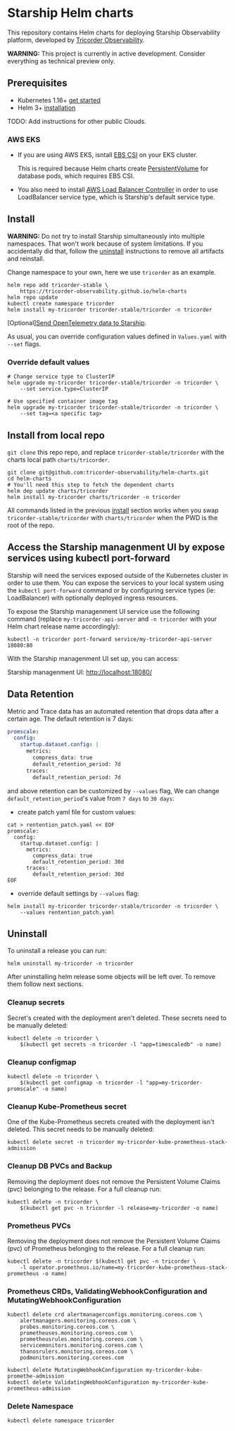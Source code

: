 # Starship Helm charts

This repository contains Helm charts for deploying Starship Observability
platform, developed by [Tricorder Observability](https://tricorder.dev).


**WARNING:** This project is currently in active development. Consider everything
as technical preview only.

## Prerequisites

- Kubernetes 1.16+ [get started](https://kubernetes.io/docs/setup/)
- Helm 3+ [installation](https://helm.sh/docs/intro/install/)

TODO: Add instructions for other public Clouds.

### AWS EKS

- If you are using AWS EKS, isntall
  [EBS CSI](https://docs.aws.amazon.com/eks/latest/userguide/ebs-csi.html)
  on your EKS cluster.

  This is required because Helm charts create
  [PersistentVolume](https://kubernetes.io/docs/concepts/storage/persistent-volumes/)
  for database pods, which requires EBS CSI.
- You also need to install
  [AWS Load Balancer Controller](https://docs.aws.amazon.com/eks/latest/userguide/aws-load-balancer-controller.html)
  in order to use LoadBalancer service type, which is Starship's default service
  type.

## Install

**WARNING:** Do not try to install Starship simultaneously into multiple
namespaces. That won't work because of system limitations.
If you accidentally did that, follow the [uninstall](#uninstall) instructions
to remove all artifacts and reinstall.

Change namespace to your own, here we use `tricorder` as an example.

```shell
helm repo add tricorder-stable \
    https://tricorder-observability.github.io/helm-charts
helm repo update
kubectl create namespace tricorder
helm install my-tricorder tricorder-stable/tricorder -n tricorder
```

[Optional][Send OpenTelemetry data to Starship](./docs/send-otlp-data-to-starship.md).

As usual, you can override configuration values defined in `Values.yaml`
with `--set` flags.

### Override default values

```shell
# Change service type to ClusterIP
helm upgrade my-tricorder tricorder-stable/tricorder -n tricorder \
    --set service.type=ClusterIP

# Use specified container image tag
helm upgrade my-tricorder tricorder-stable/tricorder -n tricorder \
    --set tag=<a specific tag>
```

## Install from local repo

`git clone` this repo repo, and replace `tricorder-stable/tricorder` with the
charts local path `charts/tricorder`.

```shell
git clone git@github.com:tricorder-observability/helm-charts.git
cd helm-charts
# You'll need this step to fetch the dependent charts
helm dep update charts/tricorder
helm install my-tricorder charts/tricorder -n tricorder
```

All commands listed in the previous [install](#install) section works when you
swap `tricorder-stable/tricorder` with `charts/tricorder` when the PWD is the
root of the repo.

## Access the Starship managenment UI by expose services using kubectl port-forward

Starship will need the services exposed outside of the Kubernetes cluster in order to use them. You can expose the services to your local system using the `kubectl port-forward` command or by configuring service types (ie: LoadBalancer) with optionally deployed ingress resources.

To expose the Starship managenment UI service use the following command (replace `my-tricorder-api-server` and `-n tricorder` with your Helm chart release name accordingly):

```shell
kubectl -n tricorder port-forward service/my-tricorder-api-server 18080:80
```

With the Starship managenment UI set up, you can access:

Starship managenment UI: <http://localhost:18080/>

## Data Retention

Metric and Trace data has an automated retention that drops data after a certain age. The default retention is 7 days:

```yaml
promscale:
  config:
    startup.dataset.config: |
      metrics:
        compress_data: true
        default_retention_period: 7d
      traces:
        default_retention_period: 7d
```

and above retention can be customized by `--values` flag, We can change `default_retention_period`'s value from `7 days` to `30 days`:

- create patch yaml file for custom values:

```shell
cat > rentention_patch.yaml << EOF
promscale:
  config:
    startup.dataset.config: |
      metrics:
        compress_data: true
        default_retention_period: 30d
      traces:
        default_retention_period: 30d
EOF
```

- override default settings by `--values` flag:

```shell
helm install my-tricorder tricorder-stable/tricorder -n tricorder \
    --values rentention_patch.yaml
```

## Uninstall

To uninstall a release you can run:

```shell
helm uninstall my-tricorder -n tricorder
```

After uninstalling helm release some objects will be left over. To remove them
follow next sections.

### Cleanup secrets

Secret's created with the deployment aren't deleted. These secrets need to be
manually deleted:

```shell
kubectl delete -n tricorder \
    $(kubectl get secrets -n tricorder -l "app=timescaledb" -o name)
```

### Cleanup configmap

```shell
kubectl delete -n tricorder \
    $(kubectl get configmap -n tricorder -l "app=my-tricorder-promscale" -o name)
```

### Cleanup Kube-Prometheus secret

One of the Kube-Prometheus secrets created with the deployment isn't deleted.
This secret needs to be manually deleted:

```shell
kubectl delete secret -n tricorder my-tricorder-kube-prometheus-stack-admission
```

### Cleanup DB PVCs and Backup

Removing the deployment does not remove the Persistent Volume Claims (pvc)
belonging to the release. For a full cleanup run:

```shell
kubectl delete -n tricorder \
    $(kubectl get pvc -n tricorder -l release=my-tricorder -o name)
```

### Prometheus PVCs

Removing the deployment does not remove the Persistent Volume Claims (pvc) of
Prometheus belonging to the release. For a full cleanup run:

```shell
kubectl delete -n tricorder $(kubectl get pvc -n tricorder \
    -l operator.prometheus.io/name=my-tricorder-kube-prometheus-stack-prometheus -o name)
```

### Prometheus CRDs, ValidatingWebhookConfiguration and MutatingWebhookConfiguration

```shell
kubectl delete crd alertmanagerconfigs.monitoring.coreos.com \
    alertmanagers.monitoring.coreos.com \
    probes.monitoring.coreos.com \
    prometheuses.monitoring.coreos.com \
    prometheusrules.monitoring.coreos.com \
    servicemonitors.monitoring.coreos.com \
    thanosrulers.monitoring.coreos.com \
    podmonitors.monitoring.coreos.com
```

```shell
kubectl delete MutatingWebhookConfiguration my-tricorder-kube-promethe-admission
kubectl delete ValidatingWebhookConfiguration my-tricorder-kube-prometheus-admission
```

### Delete Namespace

```shell
kubectl delete namespace tricorder
```
